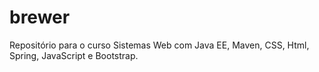 # brewer

Repositório para o curso Sistemas Web com Java EE, Maven, CSS, Html, Spring, JavaScript e Bootstrap.

